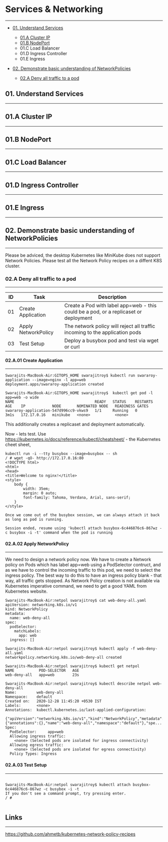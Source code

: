 # Services & Networking
---

* [01. Understand Services](#01-understand-services)
   * [01.A Cluster IP](#01a--cluster-ip)
   * [01.B NodePort](#01b--nodeport)
   * 01.C Load Balancer
   * 01.D Ingress Controller 
   * 01.E Ingress
   
* [02. Demonstrate basic understanding of NetworkPolicies](#02-demonstrate-basic-understanding-of-networkpolicies)
   * [02.A Deny all traffic to a pod](#02a-deny-all-traffic-to-a-pod)


## 01. Understand Services 
---

## 01.A  Cluster IP
---

## 01.B  NodePort
---

## 01.C  Load Balancer
---

## 01.D  Ingress Controller
---

## 01.E  Ingress
---

## 02. Demonstrate basic understanding of NetworkPolicies
---

Please be adviced, the desktop Kubernetes like MiniKube does not support Network Policies. Please test all the Network Policy recipes on a diffent K8S cluster.



### 02.A Deny all traffic to a pod
---

| ID | Task | Description |
| ----------- | ----------- | -------|
| 01 | Create Application | Create a Pod with label app=web - this could be a pod, or a replicaset or deployment |
| 02 | Apply NetworkPolicy| The network policy will reject all traffic incoming to the application pods |
| 03 | Test Setup | Deploy a busybox pod and test via wget or curl | 


#### 02.A.01 Create Application
---

 ```
Swarajits-MacBook-Air:GITOPS_HOME swarajitroy$ kubectl run swararoy-application --image=nginx -l app=web
deployment.apps/swararoy-application created

Swarajits-MacBook-Air:GITOPS_HOME swarajitroy$  kubectl get pod -l app=web -o wide
NAME                                    READY   STATUS    RESTARTS   AGE    IP            NODE       NOMINATED NODE   READINESS GATES
swararoy-application-547d996cc9-vkws9   1/1     Running   0          3m1s   172.17.0.16   minikube   <none>           <none>

```

This additionally creates a replicaset and deployment automatically. 

Now - lets test. Use https://kubernetes.io/docs/reference/kubectl/cheatsheet/ - the Kubernetes cheet sheet, 

```
kubectl run -i --tty busybox --image=busybox -- sh
/ # wget -qO- http://172.17.0.16:80
<!DOCTYPE html>
<html>
<head>
<title>Welcome to nginx!</title>
<style>
    body {
        width: 35em;
        margin: 0 auto;
        font-family: Tahoma, Verdana, Arial, sans-serif;
    }
</style>

Once we come out of the busybox session, we can always attach it back as long as pod is running.

Session ended, resume using 'kubectl attach busybox-6c446876c6-867wz -c busybox -i -t' command when the pod is running

```

#### 02.A.02 Apply NetworkPolicy
---

We need to design a network policy now. We have to create a Network policy on Pods which has label app=web using a PodSelector contruct, and as we have to control the incoming traffic to this pod, we need to select the ingress policy. The best way to do this to have an ingress policy blank - that way, all traffic gets stopped. As Network Policy creation is not available via Kubernetes imperative command, we need to get a good YAML from Kubernetes website.

```
Swarajits-MacBook-Air:netpol swarajitroy$ cat web-deny-all.yaml
apiVersion: networking.k8s.io/v1
kind: NetworkPolicy
metadata:
  name: web-deny-all
spec:
  podSelector:
    matchLabels:
      app: web
  ingress: []
 
Swarajits-MacBook-Air:netpol swarajitroy$ kubectl apply -f web-deny-all.yaml
networkpolicy.networking.k8s.io/web-deny-all created

Swarajits-MacBook-Air:netpol swarajitroy$ kubectl get netpol
NAME           POD-SELECTOR   AGE
web-deny-all   app=web        23s

Swarajits-MacBook-Air:netpol swarajitroy$ kubectl describe netpol web-deny-all
Name:         web-deny-all
Namespace:    default
Created on:   2020-12-28 11:45:20 +0530 IST
Labels:       <none>
Annotations:  kubectl.kubernetes.io/last-applied-configuration:
                {"apiVersion":"networking.k8s.io/v1","kind":"NetworkPolicy","metadata":{"annotations":{},"name":"web-deny-all","namespace":"default"},"spe...
Spec:
  PodSelector:     app=web
  Allowing ingress traffic:
    <none> (Selected pods are isolated for ingress connectivity)
  Allowing egress traffic:
    <none> (Selected pods are isolated for egress connectivity)
  Policy Types: Ingress

```

#### 02.A.03 Test Setup 
---

```

Swarajits-MacBook-Air:netpol swarajitroy$ kubectl attach busybox-6c446876c6-867wz -c busybox -i -t
If you don't see a command prompt, try pressing enter.
/ #


```

## Links
---

https://github.com/ahmetb/kubernetes-network-policy-recipes
